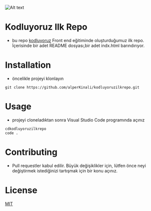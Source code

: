 
![Alt text](relative/path/to/imgF.PNG?raw=true "Title")


# Kodluyoruz Ilk Repo 
* bu repo [kodluyoruz](https://www.kodluyoruz.org/) Front end eğitiminde oluşturduğumuz ilk repo. İçerisinde bir adet README dosyası,bir adet indx.html barındırıyor.


# Installation 
* öncelikle projeyi klonlayın
```
git clone https://github.com/alperKinali/kodluyoruzilkrepo.git
```

# Usage 
* projeyi cloneladıktan sonra Visual Studio Code programında açınız 

```
cdkodluyoruzilkrepo
code . 
```

# Contributing
* Pull requestler kabul edilir. Büyük değişiklikler için, lütfen önce neyi değiştirmek istediğinizi tartışmak için bir konu açınız.

# License 
[MIT](https://choosealicense.com/licenses/mit/)
